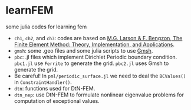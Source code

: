 # learnFEM
 some julia codes for learning fem

 - `ch1`, `ch2`, and `ch3`: codes are based on [M.G. Larson & F. Bengzon, The Finite Element Method: Theory, Implementation, and Applications](https://link.springer.com/book/10.1007/978-3-642-33287-6).
 - `gmsh`: some .geo files and some julia scripts to use [Gmsh](http://www.gmsh.info/).
 - `pbc`: .jl files which implement Dirichlet Periodic boundary condition. `pbc1.jl` use `Ferrite` to generate the grid. `pbc2.jl` uses Gmsh to generate the grid.
 - Be careful! In `pml/periodic_surface.jl` we need to deal the `BCValues()` in `ConstraintHandler()`.
 - `dtn`: functions used for DtN-FEM.
 - `dtn_nep`: use DtN-FEM to formulate nonlinear eigenvalue problems for computation of exceptional values.